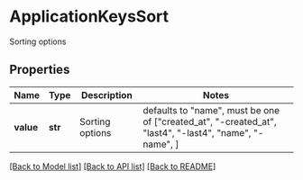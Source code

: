 # ApplicationKeysSort

Sorting options

## Properties
Name | Type | Description | Notes
------------ | ------------- | ------------- | -------------
**value** | **str** | Sorting options | defaults to "name",  must be one of ["created_at", "-created_at", "last4", "-last4", "name", "-name", ]

[[Back to Model list]](README.md#documentation-for-models) [[Back to API list]](README.md#documentation-for-api-endpoints) [[Back to README]](README.md)


